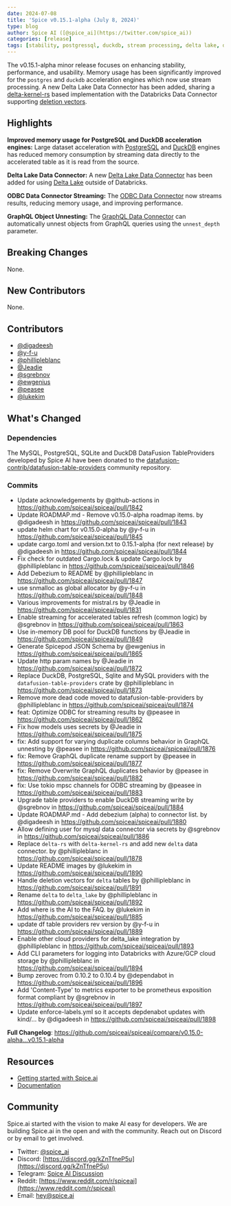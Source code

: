 ```yaml
---
date: 2024-07-08
title: 'Spice v0.15.1-alpha (July 8, 2024)'
type: blog
author: Spice AI ([@spice_ai](https://twitter.com/spice_ai))
categories: [release]
tags: [stability, postgressql, duckdb, stream processing, delta lake, data connector, databricks, odbc, graphql, deletion vectors, unnesting]
---
```


The v0.15.1-alpha minor release focuses on enhancing stability, performance, and usability. Memory usage has been significantly improved for the `postgres` and `duckdb` acceleration engines which now use stream processing. A new Delta Lake Data Connector has been added, sharing a [delta-kernel-rs](https://github.com/delta-incubator/delta-kernel-rs) based implementation with the Databricks Data Connector supporting [deletion vectors](https://docs.delta.io/latest/delta-deletion-vectors.html).

## Highlights

**Improved memory usage for PostgreSQL and DuckDB acceleration engines:** Large dataset acceleration with [PostgreSQL](https://docs.spiceai.org/data-accelerators/postgres) and [DuckDB](https://docs.spiceai.org/data-accelerators/duckdb) engines has reduced memory consumption by streaming data directly to the accelerated table as it is read from the source.

**Delta Lake Data Connector:** A new [Delta Lake Data Connector](https://docs.spiceai.org/data-connectors/delta-lake) has been added for using [Delta Lake](https://delta.io/) outside of Databricks.

**ODBC Data Connector Streaming:** The [ODBC Data Connector](https://docs.spiceai.org/data-connectors/odbc) now streams results, reducing memory usage, and improving performance.

**GraphQL Object Unnesting:** The [GraphQL Data Connector](https://docs.spiceai.org/data-connectors/graphql) can automatically unnest objects from GraphQL queries using the `unnest_depth` parameter.

## Breaking Changes

None.

## New Contributors

None.

## Contributors

- [@digadeesh](https://github.com/digadeesh)
- [@y-f-u](https://github.com/y-f-u)
- [@phillipleblanc](https://github.com/phillipleblanc)
- [@Jeadie](https://github.com/Jeadie)
- [@sgrebnov](https://github.com/sgrebnov)
- [@ewgenius](https://github.com/ewgenius)
- [@peasee](https://github.com/peasee)
- [@lukekim](https://github.com/lukekim)

## What's Changed

### Dependencies

The MySQL, PostgreSQL, SQLite and DuckDB DataFusion TableProviders developed by Spice AI have been donated to the [datafusion-contrib/datafusion-table-providers](https://github.com/datafusion-contrib/datafusion-table-providers) community repository.

### Commits

- Update acknowledgements by @github-actions in https://github.com/spiceai/spiceai/pull/1842
- Update ROADMAP.md - Remove v0.15.0-alpha roadmap items. by @digadeesh in https://github.com/spiceai/spiceai/pull/1843
- update helm chart for v0.15.0-alpha by @y-f-u in https://github.com/spiceai/spiceai/pull/1845
- update cargo.toml and version.txt to 0.15.1-alpha (for next release) by @digadeesh in https://github.com/spiceai/spiceai/pull/1844
- Fix check for outdated Cargo.lock & update Cargo.lock by @phillipleblanc in https://github.com/spiceai/spiceai/pull/1846
- Add Debezium to README by @phillipleblanc in https://github.com/spiceai/spiceai/pull/1847
- use snmalloc as global allocator by @y-f-u in https://github.com/spiceai/spiceai/pull/1848
- Various improvements for mistral.rs by @Jeadie in https://github.com/spiceai/spiceai/pull/1831
- Enable streaming for accelerated tables refresh (common logic) by @sgrebnov in https://github.com/spiceai/spiceai/pull/1863
- Use in-memory DB pool for DuckDB functions by @Jeadie in https://github.com/spiceai/spiceai/pull/1849
- Generate Spicepod JSON Schema by @ewgenius in https://github.com/spiceai/spiceai/pull/1865
- Update http param names by @Jeadie in https://github.com/spiceai/spiceai/pull/1872
- Replace DuckDB, PostgreSQL, Sqlite and MySQL providers with the `datafusion-table-providers` crate by @phillipleblanc in https://github.com/spiceai/spiceai/pull/1873
- Remove more dead code moved to datafusion-table-providers by @phillipleblanc in https://github.com/spiceai/spiceai/pull/1874
- feat: Optimize ODBC for streaming results by @peasee in https://github.com/spiceai/spiceai/pull/1862
- Fix how models uses secrets by @Jeadie in https://github.com/spiceai/spiceai/pull/1875
- fix: Add support for varying duplicate columns behavior in GraphQL unnesting by @peasee in https://github.com/spiceai/spiceai/pull/1876
- fix: Remove GraphQL duplicate rename support by @peasee in https://github.com/spiceai/spiceai/pull/1877
- fix: Remove Overwrite GraphQL duplicates behavior by @peasee in https://github.com/spiceai/spiceai/pull/1882
- fix: Use tokio mpsc channels for ODBC streaming by @peasee in https://github.com/spiceai/spiceai/pull/1883
- Upgrade table providers to enable DuckDB streaming write by @sgrebnov in https://github.com/spiceai/spiceai/pull/1884
- Update ROADMAP.md - Add debezium (alpha) to connector list. by @digadeesh in https://github.com/spiceai/spiceai/pull/1880
- Allow defining user for mysql data connector via secrets by @sgrebnov in https://github.com/spiceai/spiceai/pull/1886
- Replace `delta-rs` with `delta-kernel-rs` and add new `delta` data connector. by @phillipleblanc in https://github.com/spiceai/spiceai/pull/1878
- Update README images by @lukekim in https://github.com/spiceai/spiceai/pull/1890
- Handle deletion vectors for `delta` tables by @phillipleblanc in https://github.com/spiceai/spiceai/pull/1891
- Rename `delta` to `delta_lake` by @phillipleblanc in https://github.com/spiceai/spiceai/pull/1892
- Add where is the AI to the FAQ. by @lukekim in https://github.com/spiceai/spiceai/pull/1885
- update df table providers rev version by @y-f-u in https://github.com/spiceai/spiceai/pull/1889
- Enable other cloud providers for delta_lake integration by @phillipleblanc in https://github.com/spiceai/spiceai/pull/1893
- Add CLI parameters for logging into Databricks with Azure/GCP cloud storage by @phillipleblanc in https://github.com/spiceai/spiceai/pull/1894
- Bump zerovec from 0.10.2 to 0.10.4 by @dependabot in https://github.com/spiceai/spiceai/pull/1896
- Add 'Content-Type' to metrics exporter to be prometheus exposition format compliant by @sgrebnov in https://github.com/spiceai/spiceai/pull/1897
- Update enforce-labels.yml so it accepts depdenabot updates with kind/… by @digadeesh in https://github.com/spiceai/spiceai/pull/1898

**Full Changelog**: https://github.com/spiceai/spiceai/compare/v0.15.0-alpha...v0.15.1-alpha

## Resources

- [Getting started with Spice.ai](https://docs.spiceai.org/getting-started/)
- [Documentation](https://docs.spiceai.org/)

## Community

Spice.ai started with the vision to make AI easy for developers. We are building Spice.ai in the open and with the community. Reach out on Discord or by email to get involved.

- Twitter: [@spice_ai](https://twitter.com/spice_ai)
- Discord: [https://discord.gg/kZnTfneP5u](https://discord.gg/kZnTfneP5u)
- Telegram: [Spice AI Discussion](https://t.me/spiceaichat)
- Reddit: [https://www.reddit.com/r/spiceai](https://www.reddit.com/r/spiceai)
- Email: [hey@spice.ai](mailto:hey@spice.ai)
